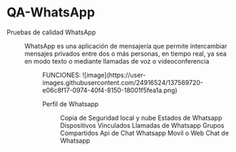 # QA-WhatsApp
Pruebas de calidad WhatsApp 
<dir>
WhatsApp es una aplicación de mensajería que permite intercambiar mensajes privados entre dos o más personas, en tiempo real, ya sea en modo texto o mediante llamadas de voz o videoconferencia
<dir>
FUNCIONES:
![image](https://user-images.githubusercontent.com/24916524/137569720-e06c8f17-0974-40f4-8150-18001f5fea1a.png)

Perfil de Whatsapp
<dir> 
Copia de Seguridad local y nube
Estados de Whatsapp
Dispositivos Vinculados
Llamadas de Whatsapp
Grupos Compartidos
Api de Chat Whatsapp Movil o Web
Chat de Whatsapp
 
 
